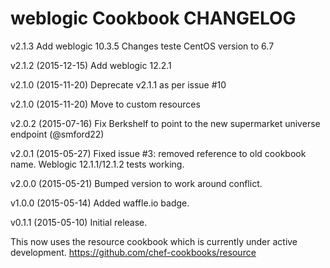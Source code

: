 weblogic Cookbook CHANGELOG
========================
v2.1.3
Add weblogic 10.3.5
Changes teste CentOS version to 6.7

v2.1.2 (2015-12-15)
Add weblogic 12.2.1

v2.1.0 (2015-11-20)
Deprecate v2.1.1 as per issue #10

v2.1.0 (2015-11-20)
Move to custom resources

v2.0.2 (2015-07-16)
Fix Berkshelf to point to the new supermarket universe endpoint (@smford22)

v2.0.1 (2015-05-27)
Fixed issue #3: removed reference to old cookbook name.  Weblogic 12.1.1/12.1.2 tests working.

v2.0.0 (2015-05-21)
Bumped version to work around conflict.

v1.0.0 (2015-05-14)
Added waffle.io badge.

v0.1.1 (2015-05-10)
Initial release.

This now uses the resource cookbook which is currently under active development.
https://github.com/chef-cookbooks/resource
